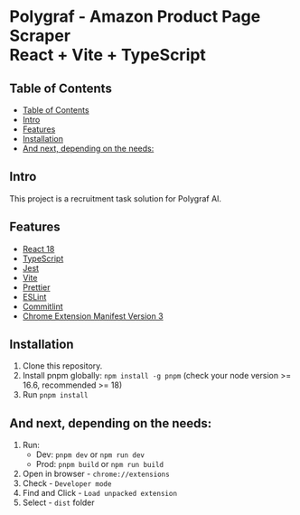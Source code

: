 
<h1> Polygraf - Amazon Product Page Scraper<br/>React + Vite + TypeScript</h1>

## Table of Contents

- [Table of Contents](#table-of-contents)
- [Intro ](#intro-)
- [Features ](#features-)
- [Installation ](#installation-)
- [And next, depending on the needs:](#and-next-depending-on-the-needs)

## Intro <a name="intro"></a>

This project is a recruitment task solution for Polygraf AI.

## Features <a name="features"></a>

- [React 18](https://reactjs.org/)
- [TypeScript](https://www.typescriptlang.org/)
- [Jest](https://jestjs.io/)
- [Vite](https://vitejs.dev/)
- [Prettier](https://prettier.io/)
- [ESLint](https://eslint.org/)
- [Commitlint](https://commitlint.js.org/#/guides-local-setup?id=install-commitlint)
- [Chrome Extension Manifest Version 3](https://developer.chrome.com/docs/extensions/mv3/intro/)

## Installation <a name="installation"></a>

1. Clone this repository.
3. Install pnpm globally: `npm install -g pnpm` (check your node version >= 16.6, recommended >= 18)
4. Run `pnpm install` 

## And next, depending on the needs:

1. Run:
    - Dev: `pnpm dev` or `npm run dev`
    - Prod: `pnpm build` or `npm run build`
2. Open in browser - `chrome://extensions`
3. Check - `Developer mode`
4. Find and Click - `Load unpacked extension`
5. Select - `dist` folder
